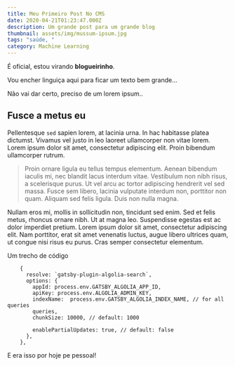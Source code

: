 ```yaml
---
title: Meu Primeiro Post No CMS
date: 2020-04-21T01:23:47.000Z
description: Um grande post para um grande blog
thumbnail: assets/img/mussum-ipsum.jpg
tags: "saúde, "
category: Machine Learning
---
```

É oficial, estou virando **blogueirinho**.

Vou encher linguiça aqui para ficar um texto bem grande...

Não vai dar certo, preciso de um lorem ipsum..

## Fusce a metus eu

Pellentesque `sed` sapien lorem, at lacinia urna. In hac habitasse platea dictumst. Vivamus vel justo in leo laoreet ullamcorper non vitae lorem. Lorem ipsum dolor sit amet, consectetur adipiscing elit. Proin bibendum ullamcorper rutrum.

> Proin ornare ligula eu tellus tempus elementum. Aenean bibendum iaculis mi, nec blandit lacus interdum vitae. Vestibulum non nibh risus, a scelerisque purus. Ut vel arcu ac tortor adipiscing hendrerit vel sed massa. Fusce sem libero, lacinia vulputate interdum non, porttitor non quam. Aliquam sed felis ligula. Duis non nulla magna.

Nullam eros mi, mollis in sollicitudin non, tincidunt sed enim. Sed et felis metus, rhoncus ornare nibh. Ut at magna leo. Suspendisse egestas est ac dolor imperdiet pretium. Lorem ipsum dolor sit amet, consectetur adipiscing elit. Nam porttitor, erat sit amet venenatis luctus, augue libero ultrices quam, ut congue nisi risus eu purus. Cras semper consectetur elementum.



Um trecho de código

```
    {
      resolve: `gatsby-plugin-algolia-search`,
      options: {
        appId: process.env.GATSBY_ALGOLIA_APP_ID,
        apiKey: process.env.ALGOLIA_ADMIN_KEY,
        indexName:  process.env.GATSBY_ALGOLIA_INDEX_NAME, // for all queries
        queries,
        chunkSize: 10000, // default: 1000

        enablePartialUpdates: true, // default: false
      },
    },
```

E era isso por hoje pe pessoal!